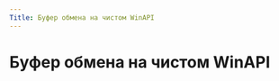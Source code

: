 ```yaml
---
Title: Буфер обмена на чистом WinAPI
---
```



Буфер обмена на чистом WinAPI
=============================
